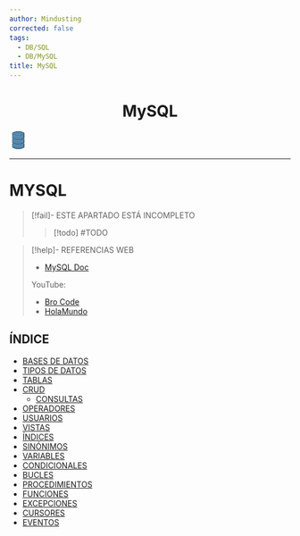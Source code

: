 ```yaml
---
author: Mindusting
corrected: false
tags:
  - DB/SQL
  - DB/MySQL
title: MySQL
---
```


<h1 align="center">MySQL</h1>

![#logo](../../../../img/db.png)

---

# MYSQL

> [!fail]- ESTE APARTADO ESTÁ INCOMPLETO
> > [!todo] #TODO

> [!help]- REFERENCIAS WEB
> - [MySQL Doc](https://dev.mysql.com/doc/)
> 
> YouTube:
> - [Bro Code](https://youtu.be/5OdVJbNCSso)
> - [HolaMundo](https://youtu.be/uUdKAYl-F7g)

## ÍNDICE

- [BASES DE DATOS](mysql_db.md)
- [TIPOS DE DATOS](mysql_data_types.md)
- [TABLAS](mysql_table.md)
- [CRUD](mysql_crud.md)
    - [CONSULTAS](mysql_queries.md)
- [OPERADORES](mysql_operators.md)
- [USUARIOS](mysql_users.md)
- [VISTAS](mysql_view.md)
- [ÍNDICES](mysql_index.md)
- [SINÓNIMOS](mysql_synonyms.md)
- [VARIABLES](mysql_variables.md)
- [CONDICIONALES](mysql_conditionals.md)
- [BUCLES](mysql_loop.md)
- [PROCEDIMIENTOS](mysql_procedures.md)
- [FUNCIONES](mysql_func.md)
- [EXCEPCIONES](mysql_exceptions.md)
- [CURSORES](mysql_cursors.md)
- [EVENTOS](mysql_events.md)
